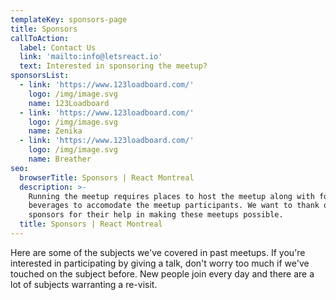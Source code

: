 ```yaml
---
templateKey: sponsors-page
title: Sponsors
callToAction:
  label: Contact Us
  link: 'mailto:info@letsreact.io'
  text: Interested in sponsoring the meetup?
sponsorsList:
  - link: 'https://www.123loadboard.com/'
    logo: /img/image.svg
    name: 123Loadboard
  - link: 'https://www.123loadboard.com/'
    logo: /img/image.svg
    name: Zenika
  - link: 'https://www.123loadboard.com/'
    logo: /img/image.svg
    name: Breather
seo:
  browserTitle: Sponsors | React Montreal
  description: >-
    Running the meetup requires places to host the meetup along with food and
    beverages to accomodate the meetup participants. We want to thank our
    sponsors for their help in making these meetups possible.
  title: Sponsors | React Montreal
---
```


Here are some of the subjects we've covered in past meetups. If you're interested in participating by giving a talk, don't worry too much if we've touched on the subject before. New people join every day and there are a lot of subjects warranting a re-visit.
